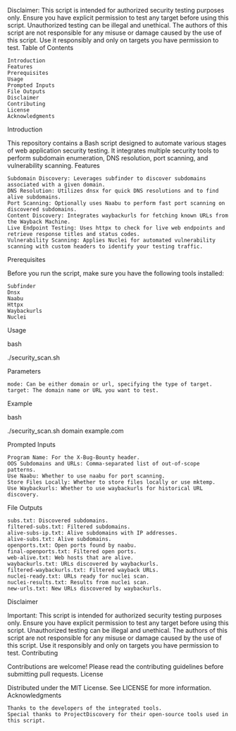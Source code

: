 Disclaimer:
This script is intended for authorized security testing purposes only. Ensure you have explicit permission to test any target before using this script. Unauthorized testing can be illegal and unethical. The authors of this script are not responsible for any misuse or damage caused by the use of this script. Use it responsibly and only on targets you have permission to test.
Table of Contents

    Introduction
    Features
    Prerequisites
    Usage
    Prompted Inputs
    File Outputs
    Disclaimer
    Contributing
    License
    Acknowledgments

Introduction

This repository contains a Bash script designed to automate various stages of web application security testing. It integrates multiple security tools to perform subdomain enumeration, DNS resolution, port scanning, and vulnerability scanning.
Features

    Subdomain Discovery: Leverages subfinder to discover subdomains associated with a given domain.
    DNS Resolution: Utilizes dnsx for quick DNS resolutions and to find alive subdomains.
    Port Scanning: Optionally uses Naabu to perform fast port scanning on discovered subdomains.
    Content Discovery: Integrates waybackurls for fetching known URLs from the Wayback Machine.
    Live Endpoint Testing: Uses httpx to check for live web endpoints and retrieve response titles and status codes.
    Vulnerability Scanning: Applies Nuclei for automated vulnerability scanning with custom headers to identify your testing traffic.

Prerequisites

Before you run the script, make sure you have the following tools installed:

    Subfinder
    Dnsx
    Naabu
    Httpx
    Waybackurls
    Nuclei

Usage

bash

./security_scan.sh <mode> <target>

Parameters

    mode: Can be either domain or url, specifying the type of target.
    target: The domain name or URL you want to test.

Example

bash

./security_scan.sh domain example.com

Prompted Inputs

    Program Name: For the X-Bug-Bounty header.
    OOS Subdomains and URLs: Comma-separated list of out-of-scope patterns.
    Use Naabu: Whether to use naabu for port scanning.
    Store Files Locally: Whether to store files locally or use mktemp.
    Use Waybackurls: Whether to use waybackurls for historical URL discovery.

File Outputs

    subs.txt: Discovered subdomains.
    filtered-subs.txt: Filtered subdomains.
    alive-subs-ip.txt: Alive subdomains with IP addresses.
    alive-subs.txt: Alive subdomains.
    openports.txt: Open ports found by naabu.
    final-openports.txt: Filtered open ports.
    web-alive.txt: Web hosts that are alive.
    waybackurls.txt: URLs discovered by waybackurls.
    filtered-waybackurls.txt: Filtered wayback URLs.
    nuclei-ready.txt: URLs ready for nuclei scan.
    nuclei-results.txt: Results from nuclei scan.
    new-urls.txt: New URLs discovered by waybackurls.

Disclaimer

Important: This script is intended for authorized security testing purposes only. Ensure you have explicit permission to test any target before using this script. Unauthorized testing can be illegal and unethical. The authors of this script are not responsible for any misuse or damage caused by the use of this script. Use it responsibly and only on targets you have permission to test.
Contributing

Contributions are welcome! Please read the contributing guidelines before submitting pull requests.
License

Distributed under the MIT License. See LICENSE for more information.
Acknowledgments

    Thanks to the developers of the integrated tools.
    Special thanks to ProjectDiscovery for their open-source tools used in this script.


